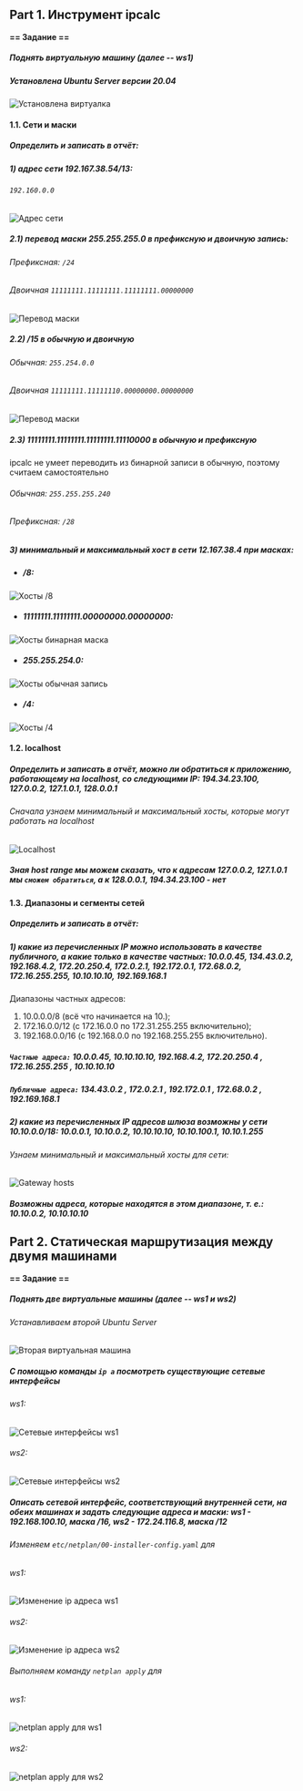 
  

## Part 1. Инструмент ****ipcalc****

****== Задание ==****
##### Поднять виртуальную машину (далее -- ws1)
##### Установлена Ubuntu Server версии 20.04
![Установлена виртуалка](screenshots/vm.png)
  
#### 1.1. Сети и маски
##### Определить и записать в отчёт:

##### 1) адрес сети  __192.167.38.54/13__:

######  `192.160.0.0`

![Адрес сети](screenshots/net_address.png)

  

##### 2.1) перевод маски __255.255.255.0__ в префиксную и двоичную запись:

###### Префиксная: `/24`

###### Двоичная `11111111.11111111.11111111.00000000`

![Перевод маски](screenshots/netmask.png)

  

##### 2.2) __/15__ в обычную и двоичную

###### Обычная: `255.254.0.0`

###### Двоичная `11111111.11111110.00000000.00000000`

![Перевод маски](screenshots/prefix_mask.png)

##### 2.3) __11111111.11111111.11111111.11110000__ в обычную и префиксную

ipcalc не умеет переводить из бинарной записи в обычную, поэтому считаем самостоятельно

###### Обычная: `255.255.255.240`

###### Префиксная: `/28`

##### 3) минимальный и максимальный хост в сети __12.167.38.4__ при масках:

- ##### __/8__:

![Хосты /8](screenshots/hostsprefix.png)

- ##### __11111111.11111111.00000000.00000000__:

![Хосты бинарная маска](screenshots/hostsbin.png)

- ##### __255.255.254.0__:

![Хосты обычная запись](screenshots/hostsnormal.png)

- ##### __/4__:

![Хосты /4](screenshots/hostsprefix4.png)

#### 1.2. localhost

##### Определить и записать в отчёт, можно ли обратиться к приложению, работающему на localhost, со следующими IP:  _194.34.23.100_,  _127.0.0.2_,  _127.1.0.1_,  _128.0.0.1_

###### Сначала узнаем минимальный и максимальный хосты, которые могут работать на localhost
![Localhost](screenshots/localhost_ipcalc.png)
##### Зная host range мы можем сказать, что к адресам _127.0.0.2_,  _127.1.0.1_ мы `сможем обратиться`, а к _128.0.0.1_, _194.34.23.100_ - нет

#### 1.3. Диапазоны и сегменты сетей

##### Определить и записать в отчёт:

##### 1) какие из перечисленных IP можно использовать в качестве публичного, а какие только в качестве частных:  _10.0.0.45_,  _134.43.0.2_,  _192.168.4.2_,  _172.20.250.4_,  _172.0.2.1_,  _192.172.0.1_,  _172.68.0.2_,  _172.16.255.255_,  _10.10.10.10_,  _192.169.168.1_

Диапазоны частных адресов: 
1.  10.0.0.0/8 (всё что начинается на 10.);
2.  172.16.0.0/12 (с 172.16.0.0 по 172.31.255.255 включительно);
3.  192.168.0.0/16 (с 192.168.0.0 по 192.168.255.255 включительно).

##### `Частные адреса:` _10.0.0.45_, _10.10.10.10_, _192.168.4.2_, _172.20.250.4_ , _172.16.255.255_ , _10.10.10.10_
##### `Публичные адреса:` _134.43.0.2_ , _172.0.2.1_ , _192.172.0.1_ , _172.68.0.2_ , _192.169.168.1_

##### 2) какие из перечисленных IP адресов шлюза возможны у сети _10.10.0.0/18_: _10.0.0.1_, _10.10.0.2_, _10.10.10.10_, _10.10.100.1_, _10.10.1.255_

###### Узнаем минимальный и максимальный хосты для сети:
![Gateway hosts](screenshots/hosts_gateway.png)

##### Возможны адреса, которые находятся в этом диапазоне, т. е.: _10.10.0.2_, _10.10.10.10_

## Part 2. Статическая маршрутизация между двумя машинами
**== Задание ==**

##### Поднять две виртуальные машины (далее -- ws1 и ws2)
###### Устанавливаем второй Ubuntu Server
![Вторая виртуальная машина](screenshots/second_vm.png)

##### С помощью команды `ip a` посмотреть существующие сетевые интерфейсы
###### ws1:
![Сетевые интерфейсы ws1](screenshots/net_iface_ws1.png)

###### ws2:
![Сетевые интерфейсы ws2](screenshots/net_iface_ws2.png)

##### Описать сетевой интерфейс, соответствующий внутренней сети, на обеих машинах и задать следующие адреса и маски: ws1 - _192.168.100.10_, маска _/16_, ws2 - _172.24.116.8_, маска _/12_
###### Изменяем `etc/netplan/00-installer-config.yaml` для
###### ws1:
![Изменение ip адреса ws1](screenshots/changed_ip_ws1.png)

###### ws2:
![Изменение ip адреса ws2](screenshots/changed_ip_ws2.png)

###### Выполняем команду `netplan apply` для
###### ws1:
![netplan apply для ws1](screenshots/netplan_ws1.png)

###### ws2:
![netplan apply для ws2](screenshots/netplan_ws2.png)
